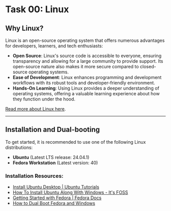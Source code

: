 # Task 00: Linux

## Why Linux?

Linux is an open-source operating system that offers numerous advantages for developers, learners, and tech enthusiasts:

- **Open Source**: Linux's source code is accessible to everyone, ensuring transparency and allowing for a large community to provide support. Its open-source nature also makes it more secure compared to closed-source operating systems.
- **Ease of Development**: Linux enhances programming and development workflows with its robust tools and developer-friendly environment.
- **Hands-On Learning**: Using Linux provides a deeper understanding of operating systems, offering a valuable learning experience about how they function under the hood.

[Read more about Linux here](https://www.kernel.org/).

---

## Installation and Dual-booting

To get started, it is recommended to use one of the following Linux distributions:
- **Ubuntu** (Latest LTS release: 24.04.1)
- **Fedora Workstation** (Latest version: 40)

### Installation Resources:
- [Install Ubuntu Desktop | Ubuntu Tutorials](https://ubuntu.com/tutorials/install-ubuntu-desktop)
- [How To Install Ubuntu Along With Windows - It's FOSS](https://itsfoss.com/install-ubuntu-dual-boot-mode-windows/)
- [Getting Started with Fedora | Fedora Docs](https://docs.fedoraproject.org/en-US/fedora/fedora-getting-started/)
- [How to Dual Boot Fedora and Windows](https://docs.fedoraproject.org/en-US/fedora/fedora-getting-started/dual-boot/)
